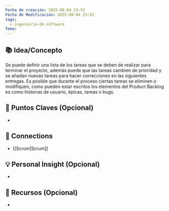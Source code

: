 ```yaml
---
Fecha de creación: 2025-08-04 23:53
Fecha de Modificación: 2025-08-04 23:53
tags:
  - ingeniería-de-software
Tema:
---
```



## 📚 Idea/Concepto 
Se puede definir una lista de los tareas que se deben de realizar para terminar el proyecto, además puede que las tareas cambien de prioridad y se añadan nuevas tareas para hacer correcciones en las siguientes entregas. Es posible que durante el proceso ciertas tareas se eliminen o modifiquen, como pueden estar escritos los elementos del Product Backlog es como historias de usuario, épicas, tareas o bugs.

## 📌 Puntos Claves (Opcional)
- 

## 🔗 Connections
- [[Scrum|Scrum]]

## 💡 Personal Insight (Opcional)
- 
## 🧾 Recursos (Opcional)
- 